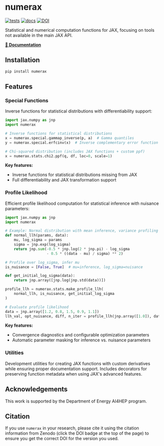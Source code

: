 # numerax

[![tests](https://github.com/juehang/numerax/actions/workflows/test.yml/badge.svg)](https://github.com/juehang/numerax/actions/workflows/test.yml)
[![docs](https://github.com/juehang/numerax/actions/workflows/docs.yml/badge.svg)](https://juehang.github.io/numerax/)
[![DOI](https://zenodo.org/badge/1018495069.svg)](https://zenodo.org/badge/latestdoi/1018495069)

Statistical and numerical computation functions for JAX, focusing on tools not available in the main JAX API.

**[📖 Documentation](https://juehang.github.io/numerax/)**

## Installation

```bash
pip install numerax
```

## Features

### Special Functions

Inverse functions for statistical distributions with differentiability support:

```python
import jax.numpy as jnp
import numerax

# Inverse functions for statistical distributions
x = numerax.special.gammap_inverse(p, a)  # Gamma quantiles
y = numerax.special.erfcinv(x)  # Inverse complementary error function

# Chi-squared distribution (includes JAX functions + custom ppf)
x = numerax.stats.chi2.ppf(q, df, loc=0, scale=1)
```

**Key features:**
- Inverse functions for statistical distributions missing from JAX
- Full differentiability and JAX transformation support

### Profile Likelihood

Efficient profile likelihood computation for statistical inference with nuisance parameters:

```python
import jax.numpy as jnp
import numerax

# Example: Normal distribution with mean inference, variance profiling
def normal_llh(params, data):
    mu, log_sigma = params
    sigma = jnp.exp(log_sigma)
    return jnp.sum(-0.5 * jnp.log(2 * jnp.pi) - log_sigma 
                   - 0.5 * ((data - mu) / sigma) ** 2)

# Profile over log_sigma, infer mu
is_nuisance = [False, True]  # mu=inference, log_sigma=nuisance

def get_initial_log_sigma(data):
    return jnp.array([jnp.log(jnp.std(data))])

profile_llh = numerax.stats.make_profile_llh(
    normal_llh, is_nuisance, get_initial_log_sigma
)

# Evaluate profile likelihood
data = jnp.array([1.2, 0.8, 1.5, 0.9, 1.1])
llh_val, opt_nuisance, diff, n_iter = profile_llh(jnp.array([1.0]), data)
```

**Key features:**
- Convergence diagnostics and configurable optimization parameters
- Automatic parameter masking for inference vs. nuisance parameters

### Utilities

Development utilities for creating JAX functions with custom derivatives while ensuring proper documentation support. Includes decorators for preserving function metadata when using JAX's advanced features.

## Acknowledgements
This work is supported by the Department of Energy AI4HEP program.

## Citation
If you use `numerax` in your research, please cite it using the citation information from Zenodo (click the DOI badge at the top of the page) to ensure you get the correct DOI for the version you used.